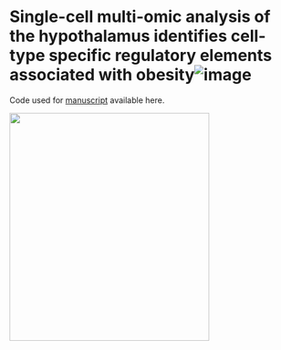 # Single-cell multi-omic analysis   of the hypothalamus identifies cell-type specific regulatory elements associated with obesity![image](https://github.com/candacechan/sc_multiome_hypothalamus/assets/38195218/1d461272-bb7a-4845-a443-ccbdc1adc16e)

Code used for [manuscript](https://www.biorxiv.org/content/10.1101/2022.11.06.515311v2) available here.

<img src="https://user-images.githubusercontent.com/38195218/202793759-1728cf46-bf78-4f9f-b1da-1abb808d5f6d.png" width="350" height="400">

